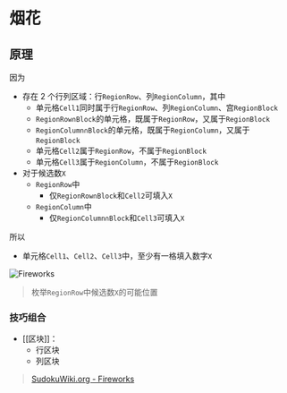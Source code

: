 # 烟花

<!-- START doctoc generated TOC please keep comment here to allow auto update -->
<!-- DON'T EDIT THIS SECTION, INSTEAD RE-RUN doctoc TO UPDATE -->

<!-- END doctoc generated TOC please keep comment here to allow auto update -->

## 原理

因为
- 存在 2 个行列区域：行`RegionRow`、列`RegionColumn`，其中
	- 单元格`Cell1`同时属于行`RegionRow`、列`RegionColumn`、宫`RegionBlock`
	- `RegionRow∩Block`的单元格，既属于`RegionRow`，又属于`RegionBlock`
	- `RegionColumn∩Block`的单元格，既属于`RegionColumn`，又属于`RegionBlock`
	- 单元格`Cell2`属于`RegionRow`，不属于`RegionBlock`
	- 单元格`Cell3`属于`RegionColumn`，不属于`RegionBlock`
- 对于候选数`X`
	- `RegionRow`中
		- 仅`RegionRow∩Block`和`Cell2`可填入`X`
	- `RegionColumn`中
		- 仅`RegionColumn∩Block`和`Cell3`可填入`X`

所以
- 单元格`Cell1`、`Cell2`、`Cell3`中，至少有一格填入数字`X`

![Fireworks](https://www.sudokuwiki.org/PuzImages/Firework1.png)

> 枚举`RegionRow`中候选数`X`的可能位置

###  技巧组合

- [[区块]]：
	- 行区块
	- 列区块

> [SudokuWiki.org - Fireworks](https://www.sudokuwiki.org/Fireworks)
